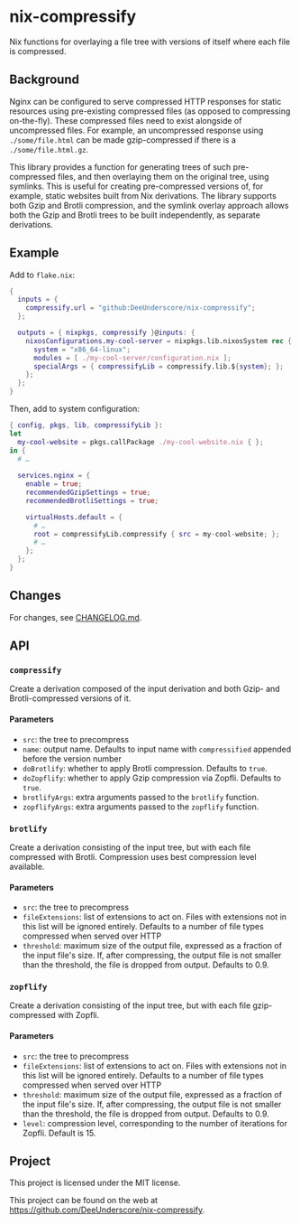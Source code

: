 # nix-compressify

Nix functions for overlaying a file tree with versions of itself where each file is compressed.

## Background
Nginx can be configured to serve compressed HTTP responses for static resources using pre-existing compressed files (as opposed to compressing on-the-fly). These compressed files need to exist alongside of uncompressed files. For example, an uncompressed response using `./some/file.html` can be made gzip-compressed if there is a `./some/file.html.gz`.

This library provides a function for generating trees of such pre-compressed files, and then overlaying them on the original tree, using symlinks. This is useful for creating pre-compressed versions of, for example, static websites built from Nix derivations. The library supports both Gzip and Brotli compression, and the symlink overlay approach allows both the Gzip and Brotli trees to be built independently, as separate derivations. 

## Example
Add to `flake.nix`:

```nix
{
  inputs = {
    compressify.url = "github:DeeUnderscore/nix-compressify";
  };

  outputs = { nixpkgs, compressify }@inputs: {
    nixosConfigurations.my-cool-server = nixpkgs.lib.nixosSystem rec {
      system = "x86_64-linux";
      modules = [ ./my-cool-server/configuration.nix ];
      specialArgs = { compressifyLib = compressify.lib.${system}; };
    };
  };
}
```

Then, add to system configuration:

```nix
{ config, pkgs, lib, compressifyLib }:
let
  my-cool-website = pkgs.callPackage ./my-cool-website.nix { };
in {
  # …
  
  services.nginx = {
    enable = true;
    recommendedGzipSettings = true;
    recommendedBrotliSettings = true;

    virtualHosts.default = { 
      # …
      root = compressifyLib.compressify { src = my-cool-website; }; 
      # …
    };
  };
}
```

## Changes
For changes, see [CHANGELOG.md](./CHANGELOG.md).

## API

### `compressify`

Create a derivation composed of the input derivation and both Gzip- and Brotli-compressed versions of it.

#### Parameters
* `src`: the tree to precompress
* `name`: output name. Defaults to input name with `compressified` appended before the version number
* `doBrotlify`: whether to apply Brotli compression. Defaults to `true`.
* `doZopflify`: whether to apply Gzip compression via Zopfli. Defaults to `true`.
* `brotlifyArgs`: extra arguments passed to the `brotlify` function.
* `zopflifyArgs`: extra arguments passed to the `zopflify` function.

### `brotlify`

Create a derivation consisting of the input tree, but with each file compressed with Brotli. Compression uses best compression level available.

#### Parameters
* `src`: the tree to precompress
* `fileExtensions`: list of extensions to act on. Files with extensions not in this list will be ignored entirely. Defaults to a number of file types compressed when served over HTTP
* `threshold`: maximum size of the output file, expressed as a fraction of the input file's size. If, after compressing, the output file is not smaller than the threshold, the file is dropped from output. Defaults to 0.9.

### `zopflify`

Create a derivation consisting of the input tree, but with each file gzip-compressed with Zopfli.

#### Parameters
* `src`: the tree to precompress
* `fileExtensions`: list of extensions to act on. Files with extensions not in this list will be ignored entirely. Defaults to a number of file types compressed when served over HTTP
* `threshold`: maximum size of the output file, expressed as a fraction of the input file's size. If, after compressing, the output file is not smaller than the threshold, the file is dropped from output. Defaults to 0.9.
* `level`: compression level, corresponding to the number of iterations for Zopfli. Default is 15.

## Project
This project is licensed under the MIT license.

This project can be found on the web at <https://github.com/DeeUnderscore/nix-compressify>.
